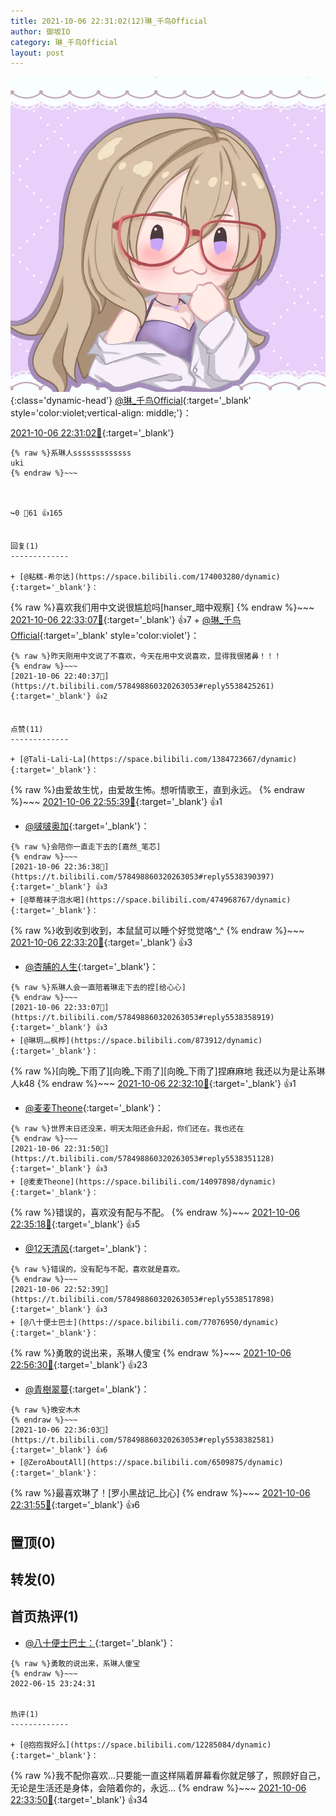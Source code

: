```yaml
---
title: 2021-10-06 22:31:02(12)琳_千鸟Official
author: 御坂IO
category: 琳_千鸟Official
layout: post
---
```


![img](/images/c0a88f85ebd0d056f37b114e0748e69556c8b488.jpg){:class='dynamic-head'}
[@琳_千鸟Official](https://space.bilibili.com/1620923329/dynamic){:target='_blank' style='color:violet;vertical-align: middle;'}：

[2021-10-06 22:31:02🔗](https://t.bilibili.com/578498860320263053){:target='_blank'}

~~~
{% raw %}系琳人sssssssssssss
uki
{% endraw %}~~~



↪️0 💬61 👍165


回复(1)
-------------

+ [@粘糕-希尔达](https://space.bilibili.com/174003280/dynamic){:target='_blank'}：
~~~
{% raw %}喜欢我们用中文说很尴尬吗[hanser_暗中观察]
{% endraw %}~~~
[2021-10-06 22:33:07🔗](https://t.bilibili.com/578498860320263053#reply5538360147){:target='_blank'} 👍7
    + [@琳_千鸟Official](https://space.bilibili.com/1620923329/dynamic){:target='_blank' style='color:violet'}：
~~~
{% raw %}昨天刚用中文说了不喜欢，今天在用中文说喜欢，显得我很猪鼻！！！
{% endraw %}~~~
[2021-10-06 22:40:37🔗](https://t.bilibili.com/578498860320263053#reply5538425261){:target='_blank'} 👍2


点赞(11)
-------------

+ [@Tali-Lali-La](https://space.bilibili.com/1384723667/dynamic){:target='_blank'}：
~~~
{% raw %}由爱故生忧，由爱故生怖。想听情歌王，直到永远。
{% endraw %}~~~
[2021-10-06 22:55:39🔗](https://t.bilibili.com/578498860320263053#reply5538539120){:target='_blank'} 👍1
+ [@啵啵奥加](https://space.bilibili.com/429831134/dynamic){:target='_blank'}：
~~~
{% raw %}会陪你一直走下去的[嘉然_笔芯]
{% endraw %}~~~
[2021-10-06 22:36:38🔗](https://t.bilibili.com/578498860320263053#reply5538390397){:target='_blank'} 👍3
+ [@草莓袜子泡水喝](https://space.bilibili.com/474968767/dynamic){:target='_blank'}：
~~~
{% raw %}收到收到收到，本鼠鼠可以睡个好觉觉咯^_^
{% endraw %}~~~
[2021-10-06 22:33:20🔗](https://t.bilibili.com/578498860320263053#reply5538365102){:target='_blank'} 👍3
+ [@杏脯的人生](https://space.bilibili.com/16447452/dynamic){:target='_blank'}：
~~~
{% raw %}系琳人会一直陪着琳走下去的捏[给心心]
{% endraw %}~~~
[2021-10-06 22:33:07🔗](https://t.bilibili.com/578498860320263053#reply5538358919){:target='_blank'} 👍3
+ [@琳玥灬枫桦](https://space.bilibili.com/873912/dynamic){:target='_blank'}：
~~~
{% raw %}[向晚_下雨了][向晚_下雨了][向晚_下雨了]捏麻麻地 我还以为是让系琳人k48
{% endraw %}~~~
[2021-10-06 22:32:10🔗](https://t.bilibili.com/578498860320263053#reply5538347371){:target='_blank'} 👍1
+ [@麦麦Theone](https://space.bilibili.com/14097898/dynamic){:target='_blank'}：
~~~
{% raw %}世界末日还没来，明天太阳还会升起，你们还在。我也还在
{% endraw %}~~~
[2021-10-06 22:31:50🔗](https://t.bilibili.com/578498860320263053#reply5538351128){:target='_blank'} 👍3
+ [@麦麦Theone](https://space.bilibili.com/14097898/dynamic){:target='_blank'}：
~~~
{% raw %}错误的，喜欢没有配与不配。
{% endraw %}~~~
[2021-10-06 22:35:18🔗](https://t.bilibili.com/578498860320263053#reply5538376474){:target='_blank'} 👍5
+ [@12天清风](https://space.bilibili.com/940363/dynamic){:target='_blank'}：
~~~
{% raw %}错误的，没有配与不配，喜欢就是喜欢。
{% endraw %}~~~
[2021-10-06 22:52:39🔗](https://t.bilibili.com/578498860320263053#reply5538517898){:target='_blank'} 👍3
+ [@八十便士巴士](https://space.bilibili.com/77076950/dynamic){:target='_blank'}：
~~~
{% raw %}勇敢的说出来，系琳人傻宝
{% endraw %}~~~
[2021-10-06 22:56:30🔗](https://t.bilibili.com/578498860320263053#reply5538548851){:target='_blank'} 👍23
+ [@青樹翠蔓](https://space.bilibili.com/145099922/dynamic){:target='_blank'}：
~~~
{% raw %}晚安木木
{% endraw %}~~~
[2021-10-06 22:36:03🔗](https://t.bilibili.com/578498860320263053#reply5538382581){:target='_blank'} 👍6
+ [@ZeroAboutAll](https://space.bilibili.com/6509875/dynamic){:target='_blank'}：
~~~
{% raw %}最喜欢琳了！[罗小黑战记_比心]
{% endraw %}~~~
[2021-10-06 22:31:55🔗](https://t.bilibili.com/578498860320263053#reply5538346637){:target='_blank'} 👍6


置顶(0)
-------------



转发(0)
-------------



首页热评(1)
-------------

+ [@八十便士巴士：](https://space.bilibili.com/77076950/dynamic){:target='_blank'}：
~~~
{% raw %}勇敢的说出来，系琳人傻宝
{% endraw %}~~~
2022-06-15 23:24:31


热评(1)
-------------

+ [@抱抱我好么](https://space.bilibili.com/12285084/dynamic){:target='_blank'}：
~~~
{% raw %}我不配你喜欢...只要能一直这样隔着屏幕看你就足够了，照顾好自己，无论是生活还是身体，会陪着你的，永远...
{% endraw %}~~~
[2021-10-06 22:33:50🔗](https://t.bilibili.com/578498860320263053#reply5538362208){:target='_blank'} 👍34


